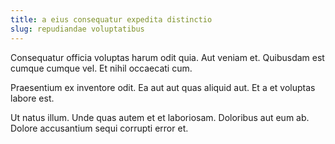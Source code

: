 ```yaml
---
title: a eius consequatur expedita distinctio
slug: repudiandae voluptatibus
---
```


Consequatur officia voluptas harum odit quia. Aut veniam et. Quibusdam est cumque cumque vel. Et nihil occaecati cum.

Praesentium ex inventore odit. Ea aut aut quas aliquid aut. Et a et voluptas labore est.

Ut natus illum. Unde quas autem et et laboriosam. Doloribus aut eum ab. Dolore accusantium sequi corrupti error et.
